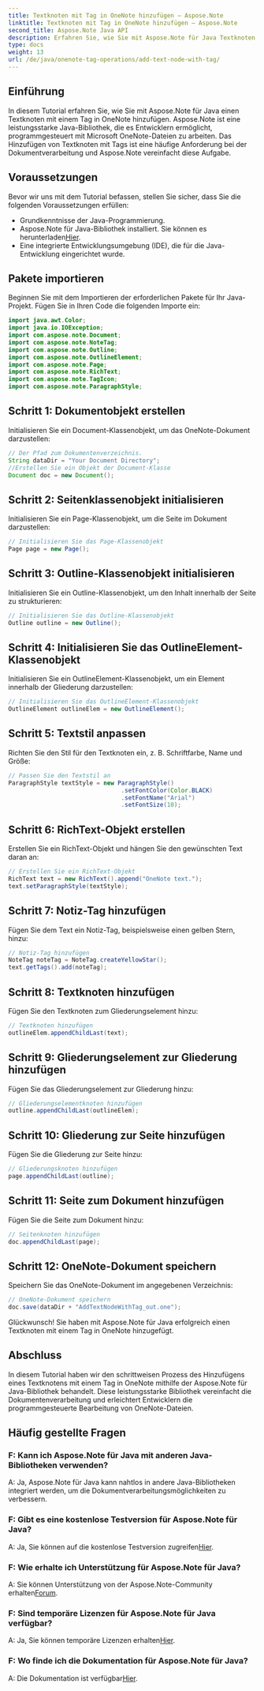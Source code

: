 ```yaml
---
title: Textknoten mit Tag in OneNote hinzufügen – Aspose.Note
linktitle: Textknoten mit Tag in OneNote hinzufügen – Aspose.Note
second_title: Aspose.Note Java API
description: Erfahren Sie, wie Sie mit Aspose.Note für Java Textknoten mit Tags in OneNote hinzufügen. Einfach, effizient und entwicklerfreundlich. Laden Sie die Bibliothek jetzt herunter!
type: docs
weight: 13
url: /de/java/onenote-tag-operations/add-text-node-with-tag/
---
```

## Einführung
In diesem Tutorial erfahren Sie, wie Sie mit Aspose.Note für Java einen Textknoten mit einem Tag in OneNote hinzufügen. Aspose.Note ist eine leistungsstarke Java-Bibliothek, die es Entwicklern ermöglicht, programmgesteuert mit Microsoft OneNote-Dateien zu arbeiten. Das Hinzufügen von Textknoten mit Tags ist eine häufige Anforderung bei der Dokumentverarbeitung und Aspose.Note vereinfacht diese Aufgabe.
## Voraussetzungen
Bevor wir uns mit dem Tutorial befassen, stellen Sie sicher, dass Sie die folgenden Voraussetzungen erfüllen:
- Grundkenntnisse der Java-Programmierung.
-  Aspose.Note für Java-Bibliothek installiert. Sie können es herunterladen[Hier](https://releases.aspose.com/note/java/).
- Eine integrierte Entwicklungsumgebung (IDE), die für die Java-Entwicklung eingerichtet wurde.
## Pakete importieren
Beginnen Sie mit dem Importieren der erforderlichen Pakete für Ihr Java-Projekt. Fügen Sie in Ihren Code die folgenden Importe ein:
```java
import java.awt.Color;
import java.io.IOException;
import com.aspose.note.Document;
import com.aspose.note.NoteTag;
import com.aspose.note.Outline;
import com.aspose.note.OutlineElement;
import com.aspose.note.Page;
import com.aspose.note.RichText;
import com.aspose.note.TagIcon;
import com.aspose.note.ParagraphStyle;
```
## Schritt 1: Dokumentobjekt erstellen
Initialisieren Sie ein Document-Klassenobjekt, um das OneNote-Dokument darzustellen:
```java
// Der Pfad zum Dokumentenverzeichnis.
String dataDir = "Your Document Directory";
//Erstellen Sie ein Objekt der Document-Klasse
Document doc = new Document();
```
## Schritt 2: Seitenklassenobjekt initialisieren
Initialisieren Sie ein Page-Klassenobjekt, um die Seite im Dokument darzustellen:
```java
// Initialisieren Sie das Page-Klassenobjekt
Page page = new Page();
```
## Schritt 3: Outline-Klassenobjekt initialisieren
Initialisieren Sie ein Outline-Klassenobjekt, um den Inhalt innerhalb der Seite zu strukturieren:
```java
// Initialisieren Sie das Outline-Klassenobjekt
Outline outline = new Outline();
```
## Schritt 4: Initialisieren Sie das OutlineElement-Klassenobjekt
Initialisieren Sie ein OutlineElement-Klassenobjekt, um ein Element innerhalb der Gliederung darzustellen:
```java
// Initialisieren Sie das OutlineElement-Klassenobjekt
OutlineElement outlineElem = new OutlineElement();
```
## Schritt 5: Textstil anpassen
Richten Sie den Stil für den Textknoten ein, z. B. Schriftfarbe, Name und Größe:
```java
// Passen Sie den Textstil an
ParagraphStyle textStyle = new ParagraphStyle()
                                .setFontColor(Color.BLACK)
                                .setFontName("Arial")
                                .setFontSize(10);
```
## Schritt 6: RichText-Objekt erstellen
Erstellen Sie ein RichText-Objekt und hängen Sie den gewünschten Text daran an:
```java
// Erstellen Sie ein RichText-Objekt
RichText text = new RichText().append("OneNote text.");
text.setParagraphStyle(textStyle);
```
## Schritt 7: Notiz-Tag hinzufügen
Fügen Sie dem Text ein Notiz-Tag, beispielsweise einen gelben Stern, hinzu:
```java
// Notiz-Tag hinzufügen
NoteTag noteTag = NoteTag.createYellowStar();
text.getTags().add(noteTag);
```
## Schritt 8: Textknoten hinzufügen
Fügen Sie den Textknoten zum Gliederungselement hinzu:
```java
// Textknoten hinzufügen
outlineElem.appendChildLast(text);
```
## Schritt 9: Gliederungselement zur Gliederung hinzufügen
Fügen Sie das Gliederungselement zur Gliederung hinzu:
```java
// Gliederungselementknoten hinzufügen
outline.appendChildLast(outlineElem);
```
## Schritt 10: Gliederung zur Seite hinzufügen
Fügen Sie die Gliederung zur Seite hinzu:
```java
// Gliederungsknoten hinzufügen
page.appendChildLast(outline);
```
## Schritt 11: Seite zum Dokument hinzufügen
Fügen Sie die Seite zum Dokument hinzu:
```java
// Seitenknoten hinzufügen
doc.appendChildLast(page);
```
## Schritt 12: OneNote-Dokument speichern
Speichern Sie das OneNote-Dokument im angegebenen Verzeichnis:
```java
// OneNote-Dokument speichern
doc.save(dataDir + "AddTextNodeWithTag_out.one");
```
Glückwunsch! Sie haben mit Aspose.Note für Java erfolgreich einen Textknoten mit einem Tag in OneNote hinzugefügt.
## Abschluss
In diesem Tutorial haben wir den schrittweisen Prozess des Hinzufügens eines Textknotens mit einem Tag in OneNote mithilfe der Aspose.Note für Java-Bibliothek behandelt. Diese leistungsstarke Bibliothek vereinfacht die Dokumentenverarbeitung und erleichtert Entwicklern die programmgesteuerte Bearbeitung von OneNote-Dateien.
## Häufig gestellte Fragen
### F: Kann ich Aspose.Note für Java mit anderen Java-Bibliotheken verwenden?
A: Ja, Aspose.Note für Java kann nahtlos in andere Java-Bibliotheken integriert werden, um die Dokumentverarbeitungsmöglichkeiten zu verbessern.
### F: Gibt es eine kostenlose Testversion für Aspose.Note für Java?
 A: Ja, Sie können auf die kostenlose Testversion zugreifen[Hier](https://releases.aspose.com/).
### F: Wie erhalte ich Unterstützung für Aspose.Note für Java?
A: Sie können Unterstützung von der Aspose.Note-Community erhalten[Forum](https://forum.aspose.com/c/note/28).
### F: Sind temporäre Lizenzen für Aspose.Note für Java verfügbar?
 A: Ja, Sie können temporäre Lizenzen erhalten[Hier](https://purchase.aspose.com/temporary-license/).
### F: Wo finde ich die Dokumentation für Aspose.Note für Java?
 A: Die Dokumentation ist verfügbar[Hier](https://reference.aspose.com/note/java/).